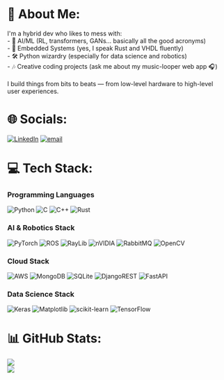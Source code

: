 # 💫 About Me:
I'm a hybrid dev who likes to mess with:<br>- 🤖 AI/ML (RL, transformers, GANs... basically all the good acronyms)<br>- 🔌 Embedded Systems (yes, I speak Rust and VHDL fluently)<br>- 🛠️ Python wizardry (especially for data science and robotics)<br>- 🎶 Creative coding projects (ask me about my music-looper web app 🎧)<br><br>I build things from bits to beats — from low-level hardware to high-level user experiences.


# 🌐 Socials:
[![LinkedIn](https://img.shields.io/badge/LinkedIn-%230077B5.svg?logo=linkedin&logoColor=white)](https://linkedin.com/in/ata-korkusuz) [![email](https://img.shields.io/badge/Email-D14836?logo=gmail&logoColor=white)](mailto:atakorkusuz@gmail.com) 

# 💻 Tech Stack:
### Programming Languages
![Python](https://img.shields.io/badge/python-3670A0?style=for-the-badge&logo=python&logoColor=ffdd54) ![C](https://img.shields.io/badge/c-%2300599C.svg?style=for-the-badge&logo=c&logoColor=white) ![C++](https://img.shields.io/badge/c++-%2300599C.svg?style=for-the-badge&logo=c%2B%2B&logoColor=white) ![Rust](https://img.shields.io/badge/rust-%23000000.svg?style=for-the-badge&logo=rust&logoColor=white) 

### AI & Robotics Stack
![PyTorch](https://img.shields.io/badge/PyTorch-%23EE4C2C.svg?style=for-the-badge&logo=PyTorch&logoColor=white) ![ROS](https://img.shields.io/badge/ros-%230A0FF9.svg?style=for-the-badge&logo=ros&logoColor=white) ![RayLib](https://img.shields.io/badge/RAYLIB-FFFFFF?style=for-the-badge&logo=raylib&logoColor=black) ![nVIDIA](https://img.shields.io/badge/cuda-000000.svg?style=for-the-badge&logo=nVIDIA&logoColor=green) ![RabbitMQ](https://img.shields.io/badge/rabbitmq-FF6600?style=for-the-badge&logo=rabbitmq&logoColor=white)  ![OpenCV](https://img.shields.io/badge/opencv-%23white.svg?style=for-the-badge&logo=opencv&logoColor=white) 

### Cloud Stack
![AWS](https://img.shields.io/badge/AWS-%23FF9900.svg?style=for-the-badge&logo=amazon-aws&logoColor=white) ![MongoDB](https://img.shields.io/badge/MongoDB-%234ea94b.svg?style=for-the-badge&logo=mongodb&logoColor=white) ![SQLite](https://img.shields.io/badge/sqlite-%2307405e.svg?style=for-the-badge&logo=sqlite&logoColor=white) ![DjangoREST](https://img.shields.io/badge/DJANGO-REST-ff1709?style=for-the-badge&logo=django&logoColor=white&color=ff1709&labelColor=gray) ![FastAPI](https://img.shields.io/badge/FastAPI-005571?style=for-the-badge&logo=fastapi)

### Data Science Stack
![Keras](https://img.shields.io/badge/Keras-%23D00000.svg?style=for-the-badge&logo=Keras&logoColor=white) ![Matplotlib](https://img.shields.io/badge/Matplotlib-%23ffffff.svg?style=for-the-badge&logo=Matplotlib&logoColor=black) ![scikit-learn](https://img.shields.io/badge/scikit--learn-%23F7931E.svg?style=for-the-badge&logo=scikit-learn&logoColor=white) ![TensorFlow](https://img.shields.io/badge/TensorFlow-%23FF6F00.svg?style=for-the-badge&logo=TensorFlow&logoColor=white)



# 📊 GitHub Stats:
![](https://nirzak-streak-stats.vercel.app/?user=Light52566&theme=noctis_minimus&hide_border=false)<br/>
![](https://github-readme-stats.vercel.app/api/top-langs/?username=Light52566&theme=noctis_minimus&hide_border=false&include_all_commits=true&count_private=true&layout=compact)

<!-- Proudly created with GPRM ( https://gprm.itsvg.in ) -->
